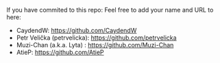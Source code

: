 If you have commited to this repo: Feel free to add your name and URL to here:  

- CaydendW: https://github.com/CaydendW
- Petr Velička (petrvelicka): https://github.com/petrvelicka
- Muzi-Chan (a.k.a. Lyta) : https://github.com/Muzi-Chan
- AtieP: https://github.com/AtieP